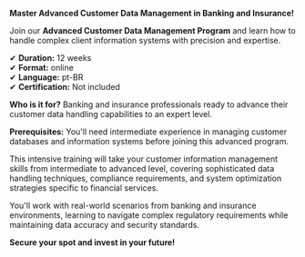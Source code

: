 **Master Advanced Customer Data Management in Banking and Insurance!**

Join our **Advanced Customer Data Management Program** and learn how to handle complex client information systems with precision and expertise.

✔ **Duration:** 12 weeks  
✔ **Format:** online  
✔ **Language:** pt-BR  
✔ **Certification:** Not included

**Who is it for?** Banking and insurance professionals ready to advance their customer data handling capabilities to an expert level.

**Prerequisites:**
You'll need intermediate experience in managing customer databases and information systems before joining this advanced program.

This intensive training will take your customer information management skills from intermediate to advanced level, covering sophisticated data handling techniques, compliance requirements, and system optimization strategies specific to financial services.

You'll work with real-world scenarios from banking and insurance environments, learning to navigate complex regulatory requirements while maintaining data accuracy and security standards.

**Secure your spot and invest in your future!**